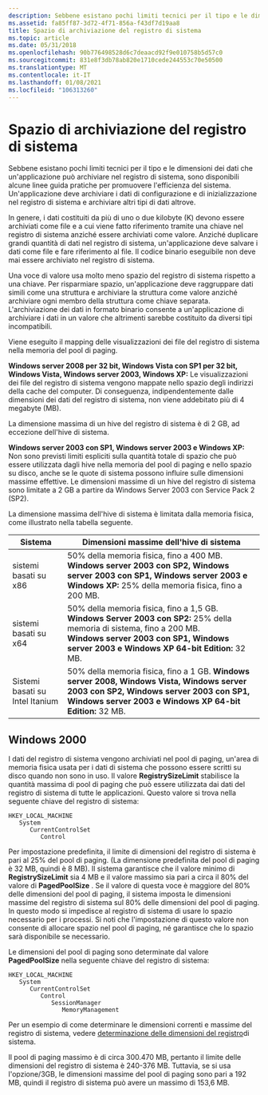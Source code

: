 ```yaml
---
description: Sebbene esistano pochi limiti tecnici per il tipo e le dimensioni dei dati che un'applicazione può archiviare nel registro di sistema, sono disponibili alcune linee guida pratiche per promuovere l'efficienza del sistema.
ms.assetid: fa85ff87-3d72-4f71-856a-f43df7d19aa8
title: Spazio di archiviazione del registro di sistema
ms.topic: article
ms.date: 05/31/2018
ms.openlocfilehash: 90b776498528d6c7deaacd92f9e010758b5d57c0
ms.sourcegitcommit: 831e8f3db78ab820e1710cede244553c70e50500
ms.translationtype: MT
ms.contentlocale: it-IT
ms.lasthandoff: 01/08/2021
ms.locfileid: "106313260"
---
```

# <a name="registry-storage-space"></a>Spazio di archiviazione del registro di sistema

Sebbene esistano pochi limiti tecnici per il tipo e le dimensioni dei dati che un'applicazione può archiviare nel registro di sistema, sono disponibili alcune linee guida pratiche per promuovere l'efficienza del sistema. Un'applicazione deve archiviare i dati di configurazione e di inizializzazione nel registro di sistema e archiviare altri tipi di dati altrove.

In genere, i dati costituiti da più di uno o due kilobyte (K) devono essere archiviati come file e a cui viene fatto riferimento tramite una chiave nel registro di sistema anziché essere archiviati come valore. Anziché duplicare grandi quantità di dati nel registro di sistema, un'applicazione deve salvare i dati come file e fare riferimento al file. Il codice binario eseguibile non deve mai essere archiviato nel registro di sistema.

Una voce di valore usa molto meno spazio del registro di sistema rispetto a una chiave. Per risparmiare spazio, un'applicazione deve raggruppare dati simili come una struttura e archiviare la struttura come valore anziché archiviare ogni membro della struttura come chiave separata. L'archiviazione dei dati in formato binario consente a un'applicazione di archiviare i dati in un valore che altrimenti sarebbe costituito da diversi tipi incompatibili.

Viene eseguito il mapping delle visualizzazioni dei file del registro di sistema nella memoria del pool di paging.

**Windows server 2008 per 32 bit, Windows Vista con SP1 per 32 bit, Windows Vista, Windows server 2003, Windows XP:** Le visualizzazioni dei file del registro di sistema vengono mappate nello spazio degli indirizzi della cache del computer. Di conseguenza, indipendentemente dalle dimensioni dei dati del registro di sistema, non viene addebitato più di 4 megabyte (MB).

La dimensione massima di un hive del registro di sistema è di 2 GB, ad eccezione dell'hive di sistema.

**Windows server 2003 con SP1, Windows server 2003 e Windows XP:** Non sono previsti limiti espliciti sulla quantità totale di spazio che può essere utilizzata dagli hive nella memoria del pool di paging e nello spazio su disco, anche se le quote di sistema possono influire sulle dimensioni massime effettive. Le dimensioni massime di un hive del registro di sistema sono limitate a 2 GB a partire da Windows Server 2003 con Service Pack 2 (SP2).

La dimensione massima dell'hive di sistema è limitata dalla memoria fisica, come illustrato nella tabella seguente. 

| Sistema                      | Dimensioni massime dell'hive di sistema                                                                                                                                                                                                            |
|-----------------------------|--------------------------------------------------------------------------------------------------------------------------------------------------------------------------------------------------------------------------------------------|
| sistemi basati su x86           | 50% della memoria fisica, fino a 400 MB. **Windows server 2003 con SP2, Windows server 2003 con SP1, Windows server 2003 e Windows XP:** 25% della memoria fisica, fino a 200 MB.<br/>                                    |
| sistemi basati su x64           | 50% della memoria fisica, fino a 1,5 GB. **Windows Server 2003 con SP2:** 25% della memoria di sistema, fino a 200 MB.<br/> **Windows server 2003 con SP1, Windows server 2003 e Windows XP 64-bit Edition:** 32 MB.<br/> |
| Sistemi basati su Intel Itanium | 50% della memoria fisica, fino a 1 GB. **Windows server 2008, Windows Vista, Windows server 2003 con SP2, Windows server 2003 con SP1, Windows server 2003 e Windows XP 64-bit Edition:** 32 MB.<br/>                         |



 

## <a name="windows-2000"></a>Windows 2000

I dati del registro di sistema vengono archiviati nel pool di paging, un'area di memoria fisica usata per i dati di sistema che possono essere scritti su disco quando non sono in uso. Il valore **RegistrySizeLimit** stabilisce la quantità massima di pool di paging che può essere utilizzata dai dati del registro di sistema di tutte le applicazioni. Questo valore si trova nella seguente chiave del registro di sistema:

```
HKEY_LOCAL_MACHINE
   System
      CurrentControlSet
         Control
```

Per impostazione predefinita, il limite di dimensioni del registro di sistema è pari al 25% del pool di paging. (La dimensione predefinita del pool di paging è 32 MB, quindi è 8 MB). Il sistema garantisce che il valore minimo di **RegistrySizeLimit** sia 4 MB e il valore massimo sia pari a circa il 80% del valore di **PagedPoolSize** . Se il valore di questa voce è maggiore del 80% delle dimensioni del pool di paging, il sistema imposta le dimensioni massime del registro di sistema sul 80% delle dimensioni del pool di paging. In questo modo si impedisce al registro di sistema di usare lo spazio necessario per i processi. Si noti che l'impostazione di questo valore non consente di allocare spazio nel pool di paging, né garantisce che lo spazio sarà disponibile se necessario.

Le dimensioni del pool di paging sono determinate dal valore **PagedPoolSize** nella seguente chiave del registro di sistema:

```
HKEY_LOCAL_MACHINE
   System
      CurrentControlSet
         Control
            SessionManager
               MemoryManagement
```

Per un esempio di come determinare le dimensioni correnti e massime del registro di sistema, vedere [determinazione delle dimensioni del registro](determining-the-registry-size.md)di sistema.

Il pool di paging massimo è di circa 300.470 MB, pertanto il limite delle dimensioni del registro di sistema è 240-376 MB. Tuttavia, se si usa l'opzione/3GB, le dimensioni massime del pool di paging sono pari a 192 MB, quindi il registro di sistema può avere un massimo di 153,6 MB.

 

 




